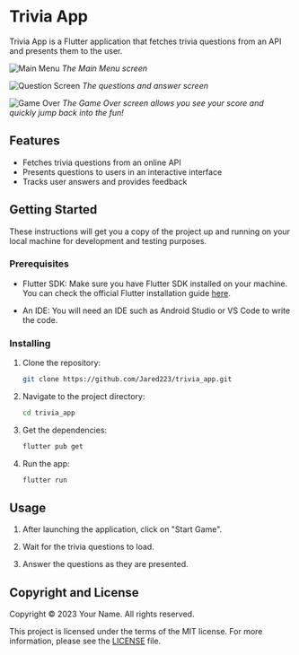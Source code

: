 # Trivia App

Trivia App is a Flutter application that fetches trivia questions from an API and presents them to the user.

![Main Menu](/assets/MainMenu.jpeg)
*The Main Menu screen*

![Question Screen](/assets/QuestionScreen.jpeg)
*The questions and answer screen*

![Game Over](/assets/GameOver.jpeg)
*The Game Over screen allows you see your score and quickly jump back into the fun!*

## Features

- Fetches trivia questions from an online API
- Presents questions to users in an interactive interface
- Tracks user answers and provides feedback

## Getting Started

These instructions will get you a copy of the project up and running on your local machine for development and testing purposes.

### Prerequisites

- Flutter SDK: Make sure you have Flutter SDK installed on your machine. You can check the official Flutter installation guide [here](https://flutter.dev/docs/get-started/install).

- An IDE: You will need an IDE such as Android Studio or VS Code to write the code.

### Installing

1. Clone the repository:

    ```bash
    git clone https://github.com/Jared223/trivia_app.git
    ```

2. Navigate to the project directory:

    ```bash
    cd trivia_app
    ```

3. Get the dependencies:

    ```bash
    flutter pub get
    ```

4. Run the app:

    ```bash
    flutter run
    ```

## Usage

1. After launching the application, click on "Start Game".

2. Wait for the trivia questions to load. 

3. Answer the questions as they are presented.

## Copyright and License

Copyright © 2023 Your Name. All rights reserved.

This project is licensed under the terms of the MIT license. For more information, please see the [LICENSE](LICENSE) file.
